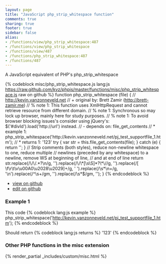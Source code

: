 ```yaml
---
layout: page
title: "JavaScript php_strip_whitespace function"
comments: true
sharing: true
footer: true
sidebar: false
alias:
- /functions/view/php_strip_whitespace:487
- /functions/view/php_strip_whitespace
- /functions/view/487
- /functions/php_strip_whitespace:487
- /functions/487
---
```

<!-- Generated by Rakefile:build -->
A JavaScript equivalent of PHP's php_strip_whitespace

{% codeblock misc/php_strip_whitespace.js lang:js https://raw.github.com/kvz/phpjs/master/functions/misc/php_strip_whitespace.js raw on github %}
function php_strip_whitespace (file) {
  // http://kevin.vanzonneveld.net
  // +   original by: Brett Zamir (http://brett-zamir.me)
  // %        note 1: This function uses XmlHttpRequest and cannot retrieve resource from different domain.
  // %        note 1: Synchronous so may lock up browser, mainly here for study purposes.
  // %        note 1: To avoid browser blocking issues's consider using jQuery's: $('#divId').load('http://url') instead.
  // -    depends on: file_get_contents
  // *     example 1: php_strip_whitespace('http://kevin.vanzonneveld.net/pj_test_supportfile_1.htm');
  // *     returns 1: '123'
  try {
    var str = this.file_get_contents(file);
  } catch (e) {
    return '';
  }
  // Strip comments (both styles), reduce non-newline whitespace to one, reduce multiple
  // newlines (preceded by any whitespace) to a newline, remove WS at beginning of line,
  // and at end of line
  return str.replace(/\/\/.*?\n/g, '').replace(/\/\*[\s\S]*?\*\//g, '').replace(/[ \f\r\t\v\u00A0\u2028\u2029]+/g, ' ').replace(/\s*\n+/g, '\n').replace(/^\s+/gm, '').replace(/\s*$/gm, '');
}
{% endcodeblock %}

 - [view on github](https://github.com/kvz/phpjs/blob/master/functions/misc/php_strip_whitespace.js)
 - [edit on github](https://github.com/kvz/phpjs/edit/master/functions/misc/php_strip_whitespace.js)

### Example 1
This code
{% codeblock lang:js example %}
php_strip_whitespace('http://kevin.vanzonneveld.net/pj_test_supportfile_1.htm');
{% endcodeblock %}

Should return
{% codeblock lang:js returns %}
'123'
{% endcodeblock %}


### Other PHP functions in the misc extension
{% render_partial _includes/custom/misc.html %}
